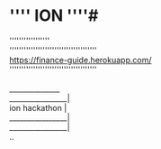 # '''' ION ''''#

''''''''''''''''' <br>
'''''''''''''''''''''''''''''''''''''<br>
https://finance-guide.herokuapp.com/ <br>
''''''''''''''''''''''''''''''''''''' <br>
<br>
______________<br>
________________|<br>
ion hackathon |<br>
________________|<br>
________________|<br>
..
